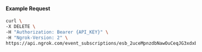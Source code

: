 <!-- Code generated for API Clients. DO NOT EDIT. -->

#### Example Request

```bash
curl \
-X DELETE \
-H "Authorization: Bearer {API_KEY}" \
-H "Ngrok-Version: 2" \
https://api.ngrok.com/event_subscriptions/esb_2uceMpnzdbNawOuCeqJG3xdxba9/sources/ip_policy_updated.v0
```
